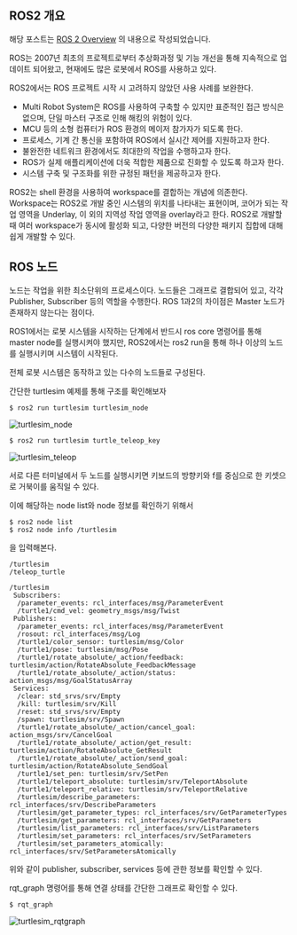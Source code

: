 ## ROS2 개요

해당 포스트는 [ROS 2 Overview](https://index.ros.org/doc/ros2/) 의 내용으로 작성되었습니다.

ROS는 2007년 최초의 프로젝트로부터 추상화과정 및 기능 개선을 통해 지속적으로 업데이트 되어왔고, 현재에도 많은 로봇에서 ROS를 사용하고 있다. 

ROS2에서는 ROS 프로젝트 시작 시 고려하지 않았던 사용 사례를 보완한다.

* Multi Robot System은 ROS를 사용하여 구축할 수 있지만 표준적인 접근 방식은 없으며, 단일 마스터 구조로 인해 해킹의 위험이 있다.
* MCU 등의 소형 컴퓨터가 ROS 환경의 메이저 참가자가 되도록 한다.
* 프로세스, 기계 간 통신을 포함하여 ROS에서 실시간 제어를 지원하고자 한다.
* 불완전한 네트워크 환경에서도 최대한의 작업을 수행하고자 한다.
* ROS가 실제 애플리케이션에 더욱 적합한 제품으로 진화할 수 있도록 하고자 한다.
* 시스템 구축 및 구조화를 위한 규정된 패턴을 제공하고자 한다.



ROS2는 shell 환경을 사용하여 workspace를 결합하는 개념에 의존한다. Workspace는 ROS2로 개발 중인 시스템의 위치를 나타내는 표현이며, 코어가 되는 작업 영역을 Underlay, 이 외의 지역성 작업 영역을 overlay라고 한다. ROS2로 개발할 때 여러 workspace가 동시에 활성화 되고, 다양한 버전의 다양한 패키지 집합에 대해 쉽게 개발할 수 있다.



## ROS 노드

노드는 작업을 위한 최소단위의 프로세스이다. 노드들은 그래프로 결합되어 있고, 각각 Publisher, Subscriber 등의 역할을 수행한다. ROS 1과2의 차이점은 Master 노드가 존재하지 않는다는 점이다.

ROS1에서는 로봇 시스템을 시작하는 단계에서 반드시 ros core 명령어를 통해 master node를 실행시켜야 했지만, ROS2에서는 ros2 run을 통해 하나 이상의 노드를 실행시키며 시스템이 시작된다.

전체 로봇 시스템은 동작하고 있는 다수의 노드들로 구성된다. 

간단한 turtlesim 예제를 통해 구조를 확인해보자

````
$ ros2 run turtlesim turtlesim_node
````

![turtlesim_node](C:\SPB_Data\JaeYoon\dustnia11.github.io\img\turtlesim_node.png)

```
$ ros2 run turtlesim turtle_teleop_key
```

![turtlesim_teleop](C:\SPB_Data\JaeYoon\dustnia11.github.io\img\turtlesim_teleop.png)

서로 다른 터미널에서 두 노드를 실행시키면 키보드의 방향키와 f를 중심으로 한 키셋으로 거북이를 움직일 수 있다.

이에 해당하는 node list와 node 정보를 확인하기 위해서

```
$ ros2 node list
$ ros2 node info /turtlesim
```

을 입력해본다.

```
/turtlesim
/teleop_turtle
```

```
/turtlesim
 Subscribers:
  /parameter_events: rcl_interfaces/msg/ParameterEvent
  /turtle1/cmd_vel: geometry_msgs/msg/Twist
 Publishers:
  /parameter_events: rcl_interfaces/msg/ParameterEvent
  /rosout: rcl_interfaces/msg/Log
  /turtle1/color_sensor: turtlesim/msg/Color
  /turtle1/pose: turtlesim/msg/Pose
  /turtle1/rotate_absolute/_action/feedback: turtlesim/action/RotateAbsolute_FeedbackMessage
  /turtle1/rotate_absolute/_action/status: action_msgs/msg/GoalStatusArray
 Services:
  /clear: std_srvs/srv/Empty
  /kill: turtlesim/srv/Kill
  /reset: std_srvs/srv/Empty
  /spawn: turtlesim/srv/Spawn
  /turtle1/rotate_absolute/_action/cancel_goal: action_msgs/srv/CancelGoal
  /turtle1/rotate_absolute/_action/get_result: turtlesim/action/RotateAbsolute_GetResult
  /turtle1/rotate_absolute/_action/send_goal: turtlesim/action/RotateAbsolute_SendGoal
  /turtle1/set_pen: turtlesim/srv/SetPen
  /turtle1/teleport_absolute: turtlesim/srv/TeleportAbsolute
  /turtle1/teleport_relative: turtlesim/srv/TeleportRelative
  /turtlesim/describe_parameters: rcl_interfaces/srv/DescribeParameters
  /turtlesim/get_parameter_types: rcl_interfaces/srv/GetParameterTypes
  /turtlesim/get_parameters: rcl_interfaces/srv/GetParameters
  /turtlesim/list_parameters: rcl_interfaces/srv/ListParameters
  /turtlesim/set_parameters: rcl_interfaces/srv/SetParameters
  /turtlesim/set_parameters_atomically: rcl_interfaces/srv/SetParametersAtomically
```



위와 같이 publisher, subscriber, services 등에 관한 정보를 확인할 수 있다.

<!--각각의 용어는 패키지 작성 포스트에서 설명한다.-->



rqt_graph 명령어를 통해 연결 상태를 간단한 그래프로 확인할 수 있다.

```
$ rqt_graph
```

![turtlesim_rqtgraph](C:\SPB_Data\JaeYoon\dustnia11.github.io\img\turtlesim_rqtgraph.png)